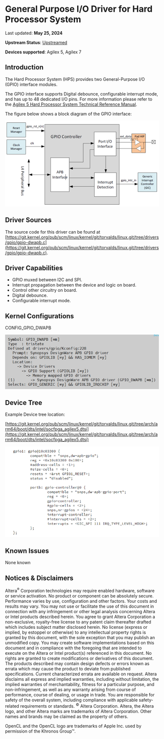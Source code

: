 # **General Purpose I/O Driver for Hard Processor System**

Last updated: **May 25, 2024** 

**Upstream Status**: [Upstreamed](https://git.kernel.org/pub/scm/linux/kernel/git/torvalds/linux.git/tree/drivers/gpio/gpio-dwapb.c)

**Devices supported**: Agilex 5, Agilex 7

## **Introduction**

The Hard Processor System (HPS) provides two General-Purpose I/O (GPIO) interface modules.

The GPIO interface supports Digital debounce, configurable interrupt mode, and has up to 48 dedicated I/O pins. For more information please refer to the [Agilex 5 Hard Processor System Technical Reference Manual](https://www.intel.com/content/www/us/en/docs/programmable/814346).

The figure below shows a block diagram of the GPIO interface:

![a5_gpio_block_diagram](images/A5_GPIO_block_diagram.png)

## **Driver Sources**

The source code for this driver can be found at [https://git.kernel.org/pub/scm/linux/kernel/git/torvalds/linux.git/tree/drivers/gpio/gpio-dwapb.c](https://git.kernel.org/pub/scm/linux/kernel/git/torvalds/linux.git/tree/drivers/gpio/gpio-dwapb.c).

## **Driver Capabilities**

* GPIO muxed between I2C and SPI.
* Interrupt propagation between the device and logic on board.
* Control other circuitry on board.
* Digital debounce.
* Configurable interrupt mode.

## **Kernel Configurations**
 CONFIG_GPIO_DWAPB

![gpio_kconfig](images/gpio_kconfig.png)

## **Device Tree**

Example Device tree location:

[https://git.kernel.org/pub/scm/linux/kernel/git/torvalds/linux.git/tree/arch/arm64/boot/dts/intel/socfpga_agilex5.dtsi](https://git.kernel.org/pub/scm/linux/kernel/git/torvalds/linux.git/tree/arch/arm64/boot/dts/intel/socfpga_agilex5.dtsi)

![gpio_device_tree](images/gpio_device_tree.png)

## **Known Issues**

None known

## Notices & Disclaimers

Altera<sup>&reg;</sup> Corporation technologies may require enabled hardware, software or service activation.
No product or component can be absolutely secure. 
Performance varies by use, configuration and other factors.
Your costs and results may vary. 
You may not use or facilitate the use of this document in connection with any infringement or other legal analysis concerning Altera or Intel products described herein. You agree to grant Altera Corporation a non-exclusive, royalty-free license to any patent claim thereafter drafted which includes subject matter disclosed herein.
No license (express or implied, by estoppel or otherwise) to any intellectual property rights is granted by this document, with the sole exception that you may publish an unmodified copy. You may create software implementations based on this document and in compliance with the foregoing that are intended to execute on the Altera or Intel product(s) referenced in this document. No rights are granted to create modifications or derivatives of this document.
The products described may contain design defects or errors known as errata which may cause the product to deviate from published specifications.  Current characterized errata are available on request.
Altera disclaims all express and implied warranties, including without limitation, the implied warranties of merchantability, fitness for a particular purpose, and non-infringement, as well as any warranty arising from course of performance, course of dealing, or usage in trade.
You are responsible for safety of the overall system, including compliance with applicable safety-related requirements or standards. 
<sup>&copy;</sup> Altera Corporation.  Altera, the Altera logo, and other Altera marks are trademarks of Altera Corporation.  Other names and brands may be claimed as the property of others. 

OpenCL and the OpenCL logo are trademarks of Apple Inc. used by permission of the Khronos Group™. 

